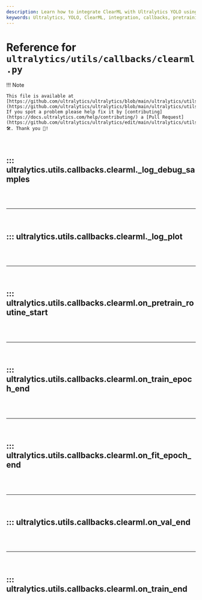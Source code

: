 ```yaml
---
description: Learn how to integrate ClearML with Ultralytics YOLO using detailed callbacks for pretraining, training, validation, and final logging.
keywords: Ultralytics, YOLO, ClearML, integration, callbacks, pretraining, training, validation, logging, AI, machine learning
---
```


# Reference for `ultralytics/utils/callbacks/clearml.py`

!!! Note

    This file is available at [https://github.com/ultralytics/ultralytics/blob/main/ultralytics/utils/callbacks/clearml.py](https://github.com/ultralytics/ultralytics/blob/main/ultralytics/utils/callbacks/clearml.py). If you spot a problem please help fix it by [contributing](https://docs.ultralytics.com/help/contributing/) a [Pull Request](https://github.com/ultralytics/ultralytics/edit/main/ultralytics/utils/callbacks/clearml.py) 🛠️. Thank you 🙏!

<br>

## ::: ultralytics.utils.callbacks.clearml._log_debug_samples

<br><br><hr><br>

## ::: ultralytics.utils.callbacks.clearml._log_plot

<br><br><hr><br>

## ::: ultralytics.utils.callbacks.clearml.on_pretrain_routine_start

<br><br><hr><br>

## ::: ultralytics.utils.callbacks.clearml.on_train_epoch_end

<br><br><hr><br>

## ::: ultralytics.utils.callbacks.clearml.on_fit_epoch_end

<br><br><hr><br>

## ::: ultralytics.utils.callbacks.clearml.on_val_end

<br><br><hr><br>

## ::: ultralytics.utils.callbacks.clearml.on_train_end

<br><br>
